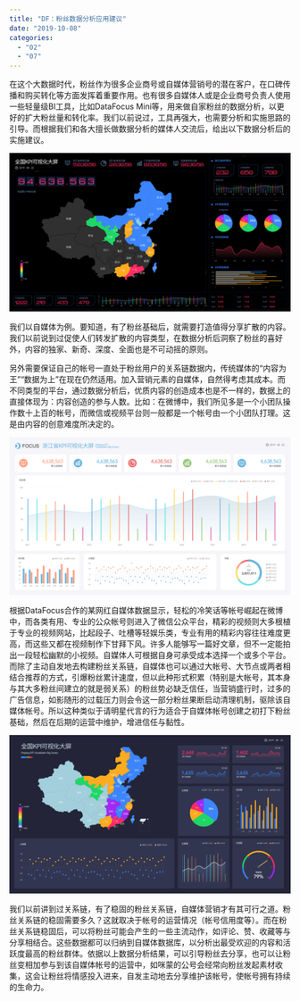 ```yaml
---
title: "DF：粉丝数据分析应用建议"
date: "2019-10-08"
categories: 
  - "02"
  - "07"
---
```


在这个大数据时代，粉丝作为很多企业商号或自媒体营销号的潜在客户，在口碑传播和购买转化等方面发挥着重要作用。也有很多自媒体人或是企业商号负责人使用一些轻量级BI工具，比如DataFocus Mini等，用来做自家粉丝的数据分析，以更好的扩大粉丝量和转化率。我们以前说过，工具再强大，也需要分析和实施思路的引导。而根据我们和各大擅长做数据分析的媒体人交流后，给出以下数据分析后的实施建议。

![](images/图表优化-12.png)

我们以自媒体为例。要知道，有了粉丝基础后，就需要打造值得分享扩散的内容。我们以前说到过促使人们转发扩散的内容类型，在数据分析后洞察了粉丝的喜好外，内容的独家、新奇、深度、全面也是不可动摇的原则。

另外需要保证自己的帐号一直处于粉丝用户的关系链数据内，传统媒体的“内容为王”“数据为上”在现在仍然适用。加入营销元素的自媒体，自然得考虑其成本。而不同类型的平台，通过数据分析后，优质内容的创造成本也是不一样的，数据上的直接体现为：内容创造的参与人数。比如：在微博中，我们所见多是一个小团队操作数十上百的帐号，而微信或视频平台则一般都是一个帐号由一个小团队打理。这是由内容的创意难度所决定的。

![](images/图表优化-02.png)

根据DataFocus合作的某网红自媒体数据显示，轻松的冷笑话等帐号崛起在微博中，而各类有用、专业的公众帐号则进入了微信公众平台，精彩的视频则大多根植于专业的视频网站，比起段子、吐槽等轻娱乐类，专业有用的精彩内容往往难度更高，而这些又都在视频制作下甘拜下风。许多人能够写一篇好文章，但不一定能拍出一段轻松幽默的小视频。自媒体人可根据自身可承受成本选择一个或多个平台。而除了主动自发地去构建粉丝关系链，自媒体也可以通过大帐号、大节点或两者相结合推荐的方式，引爆粉丝累计速度，但以此种形式积累（特别是大帐号，其本身与其大多粉丝间建立的就是弱关系）的粉丝势必缺乏信任，当营销盛行时，过多的广告信息，如影随形的过载压力则会令这一部分粉丝果断启动清理机制，驱除该自媒体帐号。所以这种类似于请明星代言的行为适合于自媒体帐号创建之初打下粉丝基础，然后在后期的运营中维护，增进信任与黏性。

![](images/图表优化-07.png)

我们以前讲到过关系链，有了稳固的粉丝关系链，自媒体营销才有其可行之道。粉丝关系链的稳固需要多久？这就取决于帐号的运营情况（帐号信用度等）。而在粉丝关系链稳固后，可以将粉丝可能会产生的一些主流动作，如评论、赞、收藏等与分享相结合。这些数据都可以归纳到自媒体数据库，以分析出最受欢迎的内容和活跃度最高的粉丝群体。依据以上数据分析结果，可以引导粉丝去分享，也可以让粉丝变相加参与到该自媒体帐号的运营中，如咪蒙的公号会经常向粉丝发起素材收集，这会让粉丝将情感投入进来，自发主动地去分享维护该帐号，使帐号拥有持续的生命力。

